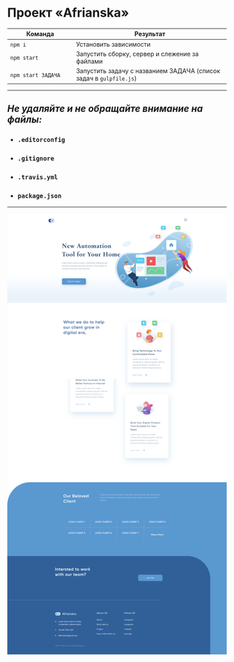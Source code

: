 # Проект «Afrianska»

<table>
  <thead>
    <tr>
      <th>Команда</th>
      <th>Результат</th>
    </tr>
  </thead>
  <tbody>
    <tr>
      <td width="30%"><code>npm i</code></td>
      <td>Установить зависимости</td>
    </tr>
    <tr>
      <td><code>npm start</code></td>
      <td>Запустить сборку, сервер и слежение за файлами</td>
    </tr>
    <tr>
      <td><code>npm start ЗАДАЧА</code></td>
      <td>Запустить задачу с названием ЗАДАЧА (список задач в <code>gulpfile.js</code>)</td>
    </tr>
  </tbody>
</table>

---

## _Не удаляйте и не обращайте внимание на файлы:_
*	### `.editorconfig`
*	### `.gitignore`
*	### `.travis.yml`
*	### `package.json`
---
<img src='mockup/Afrianska.png'>
